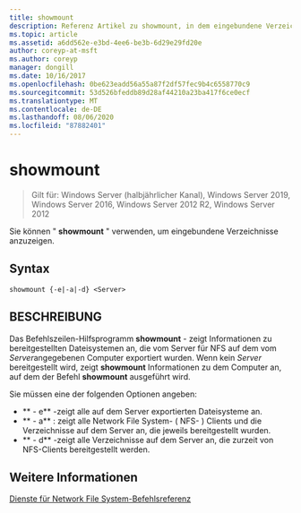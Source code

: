 ```yaml
---
title: showmount
description: Referenz Artikel zu showmount, in dem eingebundene Verzeichnisse angezeigt werden.
ms.topic: article
ms.assetid: a6dd562e-e3bd-4ee6-be3b-6d29e29fd20e
author: coreyp-at-msft
ms.author: coreyp
manager: dongill
ms.date: 10/16/2017
ms.openlocfilehash: 0be623eadd56a55a87f2df57fec9b4c6558770c9
ms.sourcegitcommit: 53d526bfeddb89d28af44210a23ba417f6ce0ecf
ms.translationtype: MT
ms.contentlocale: de-DE
ms.lasthandoff: 08/06/2020
ms.locfileid: "87882401"
---
```

# <a name="showmount"></a>showmount

> Gilt für: Windows Server (halbjährlicher Kanal), Windows Server 2019, Windows Server 2016, Windows Server 2012 R2, Windows Server 2012

Sie können " **showmount** " verwenden, um eingebundene Verzeichnisse anzuzeigen.

## <a name="syntax"></a>Syntax
```
showmount {-e|-a|-d} <Server>
```

## <a name="description"></a>BESCHREIBUNG
Das Befehlszeilen-Hilfsprogramm **showmount** \- zeigt Informationen zu bereitgestellten Dateisystemen an, die vom Server für NFS auf dem vom *Server*angegebenen Computer exportiert wurden. Wenn kein *Server* bereitgestellt wird, zeigt **showmount** Informationen zu dem Computer an, auf dem der Befehl **showmount** ausgeführt wird.

Sie müssen eine der folgenden Optionen angeben:

- ** \- e** -zeigt alle auf dem Server exportierten Dateisysteme an.
- ** \- a** : zeigt alle Network File System- \( NFS- \) Clients und die Verzeichnisse auf dem Server an, die jeweils bereitgestellt wurden.
- ** \- d** -zeigt alle Verzeichnisse auf dem Server an, die zurzeit von NFS-Clients bereitgestellt werden.

## <a name="see-also"></a>Weitere Informationen
[Dienste für Network File System-Befehlsreferenz](services-for-network-file-system-command-reference.md)